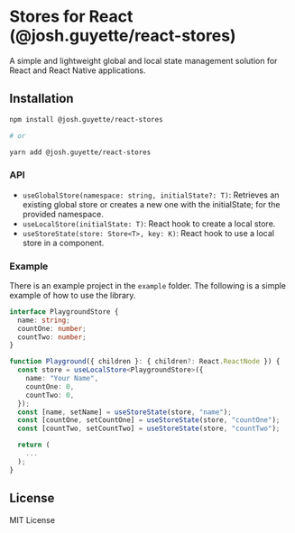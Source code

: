 # Stores for React (@josh.guyette/react-stores)

A simple and lightweight global and local state management solution for React and React Native applications.

## Installation

```bash
npm install @josh.guyette/react-stores

# or

yarn add @josh.guyette/react-stores
```

### API

- `useGlobalStore(namespace: string, initialState?: T)`: Retrieves an existing global store or creates a new one with the initialState; for the provided namespace.
- `useLocalStore(initialState: T)`: React hook to create a local store.
- `useStoreState(store: Store<T>, key: K)`: React hook to use a local store in a component.

### Example

There is an example project in the `example` folder. The following is a simple example of how to use the library.

```typescript
interface PlaygroundStore {
  name: string;
  countOne: number;
  countTwo: number;
}

function Playground({ children }: { children?: React.ReactNode }) {
  const store = useLocalStore<PlaygroundStore>({
    name: "Your Name",
    countOne: 0,
    countTwo: 0,
  });
  const [name, setName] = useStoreState(store, "name");
  const [countOne, setCountOne] = useStoreState(store, "countOne");
  const [countTwo, setCountTwo] = useStoreState(store, "countTwo");

  return (
    ...
  );
}
```

## License

MIT License
